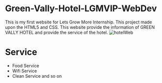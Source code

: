 # Green-Vally-Hotel-LGMVIP-WebDev
This is my first website for Lets Grow More Internship. This project made upon the HTML5 and CSS. This website provide the information of GREEN VALLY HOTEL and provide the service of the hotel.
![hotelWeb](https://user-images.githubusercontent.com/66455423/165458128-8cee41aa-fb0b-43fb-94a2-efcf52e886eb.png)

# Service 
  - Food Service
  - Wifi Service
  - Clean Service and so on
